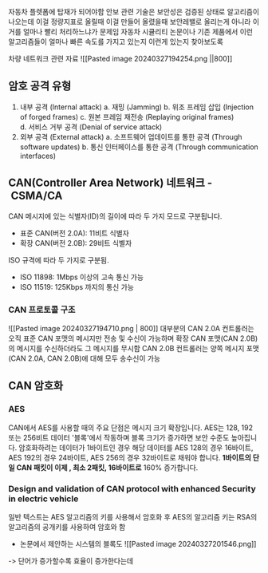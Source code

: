 
자동차 플렛폼에 탑재가 되어야함
안보 관련 기술은 보안성은 검증된 상태로 알고리즘이 나오는데 이걸 정량지표로 올릴때
이걸 만들어 올렸을때 보안레밸로 올리는게 아니라
이거를 얼마나 빨리 처리하느냐가 문제임
자동차 시큘리티 논문이나 기존 제품에서 이런 알고리즘들이 얼마나 빠른 속도를 가지고 있는지
이런게 있는지 찾아보도록

차량 네트워크 관련 자료 
![[Pasted image 20240327194254.png ||800]]
## 암호 공격 유형
1. 내부 공격 (Internal attack)
	a. 재밍 (Jamming)
	b. 위조 프레임 삽입 (Injection of forged frames)
	c. 원본 프레임 재전송 (Replaying original frames)  
	d. 서비스 거부 공격 (Denial of service attack)
2. 외부 공격 (External attack)
	a. 소프트웨어 업데이트를 통한 공격 (Through software updates) 
	b. 통신 인터페이스를 통한 공격 (Through communication interfaces)

## CAN(**Controller Area Network**) 네트워크  -  CSMA/CA

CAN 메시지에 있는 식별자(ID)의 길이에 따라 두 가지 모드로 구분됩니다.
- 표준 CAN(버전 2.0A): 11비트 식별자
- 확장 CAN(버전 2.0B): 29비트 식별자

ISO 규격에 따라 두 가지로 구분됨.
- ISO 11898: 1Mbps 이상의 고속 통신 가능
- ISO 11519: 125Kbps 까지의 통신 가능

### CAN 프로토콜 구조
![[Pasted image 20240327194710.png | 800]]
대부분의 CAN 2.0A 컨트롤러는 오직 표준 CAN 포맷의 메시지만 전송 및 수신이 가능하며
확장 CAN 포맷(CAN 2.0B)의 메시지를 수신하더라도 그 메시지를 무시함
CAN 2.0B 컨트롤러는 양쪽 메시지 포맷(CAN 2.0A, CAN 2.0B)에 대해 모두 송수신이 가능

## CAN 암호화
### AES
CAN에서 AES를 사용할 때의 주요 단점은 메시지 크기 확장입니다. AES는 128, 192 또는 256비트 데이터 '블록'에서 작동하며 블록 크기가 증가하면 보안 수준도 높아집니다. 암호화하려는 데이터가 1바이트인 경우 해당 데이터를 AES 128의 경우 16바이트, AES 192의 경우 24바이트, AES 256의 경우 32바이트로 채워야 합니다. **1바이트의 단일 CAN 패킷이 이제 , 최소 2패킷, 16바이트로** 160% 증가합니다.

### Design and validation of CAN protocol with enhanced Security in electric vehicle 
일반 텍스트는 AES 알고리즘의 키를 사용해서 암호화 후 AES의 알고리즘 키는 RSA의 알고리즘의 공개키를 사용하여 암호와 함

- 논문에서 제안하는 시스템의 블록도
  ![[Pasted image 20240327201546.png]]
  
-> 단어가 증가할수록 효율이 증가한다는데